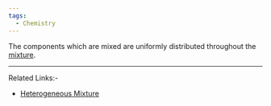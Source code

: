 ```yaml
---
tags:
  - Chemistry
---
```

The components which are mixed are uniformly distributed throughout the [mixture](Jee/Chemistry/Solution/Mixture.md).

---
Related Links:-
- [Heterogeneous Mixture](Heterogeneous%20Mixture.md) 